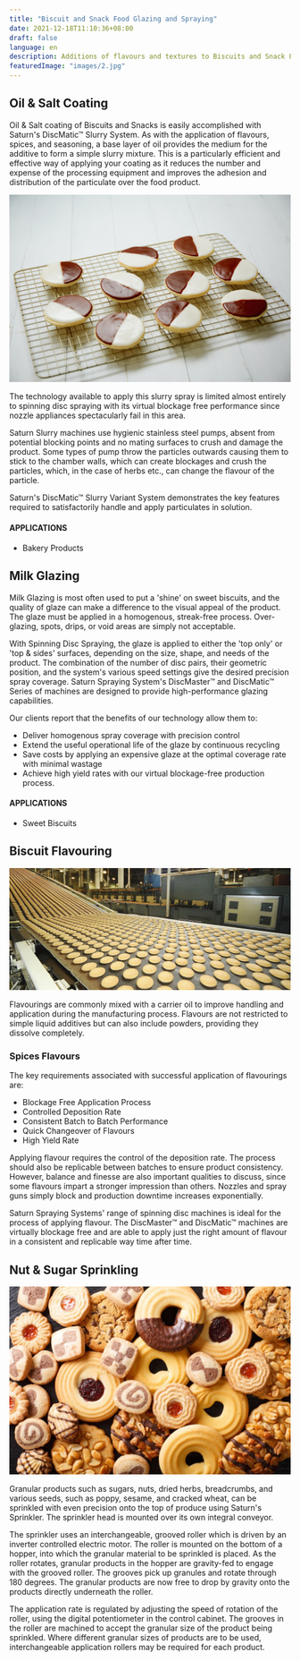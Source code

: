 ```yaml
---
title: "Biscuit and Snack Food Glazing and Spraying"
date: 2021-12-18T11:10:36+08:00
draft: false
language: en
description: Additions of flavours and textures to Biscuits and Snack Foods
featuredImage: "images/2.jpg"
---
```


## Oil & Salt Coating

Oil & Salt coating of Biscuits and Snacks is easily accomplished with Saturn's DiscMatic™ Slurry System. As with the application of flavours, spices, and seasoning, a base layer of oil provides the medium for the additive to form a simple slurry mixture. This is a particularly efficient and effective way of applying your coating as it reduces the number and expense of the processing equipment and improves the adhesion and distribution of the particulate over the food product.

![Biscuits](images/1.jpg)

The technology available to apply this slurry spray is limited almost entirely to spinning disc spraying with its virtual blockage free performance since nozzle appliances spectacularly fail in this area.

Saturn Slurry machines use hygienic stainless steel pumps, absent from potential blocking points and no mating surfaces to crush and damage the product. Some types of pump throw the particles outwards causing them to stick to the chamber walls, which can create blockages and crush the particles, which, in the case of herbs etc., can change the flavour of the particle.

Saturn's DiscMatic™ Slurry Variant System demonstrates the key features required to satisfactorily handle and apply particulates in solution.

#### APPLICATIONS
<div id="milkglazing"></div>

- Bakery Products

<!-- Milk Glazing -->

## Milk Glazing

Milk Glazing is most often used to put a 'shine' on sweet biscuits, and the quality of glaze can make a difference to the visual appeal of the product. The glaze must be applied in a homogenous, streak-free process. Over-glazing, spots, drips, or void areas are simply not acceptable.

With Spinning Disc Spraying, the glaze is applied to either the 'top only' or 'top & sides' surfaces, depending on the size, shape, and needs of the product. The combination of the number of disc pairs, their geometric position, and the system's various speed settings give the desired precision spray coverage. Saturn Spraying System's DiscMaster™ and DiscMatic™ Series of machines are designed to provide high-performance glazing capabilities.

Our clients report that the benefits of our technology allow them to:

- Deliver homogenous spray coverage with precision control
- Extend the useful operational life of the glaze by continuous recycling
- Save costs by applying an expensive glaze at the optimal coverage rate with minimal wastage
- Achieve high yield rates with our virtual blockage-free production process.

#### APPLICATIONS
<div id="biscuitflavouring"></div>

- Sweet Biscuits


## Biscuit Flavouring

![Biscuits Flavouring](images/3.jpg)

Flavourings are commonly mixed with a carrier oil to improve handling and application during the manufacturing process. Flavours are not restricted to simple liquid additives but can also include powders, providing they dissolve completely.

### Spices Flavours

The key requirements associated with successful application of flavourings are:

- Blockage Free Application Process
- Controlled Deposition Rate
- Consistent Batch to Batch Performance
- Quick Changeover of Flavours
- High Yield Rate

Applying flavour requires the control of the deposition rate. The process should also be replicable between batches to ensure product consistency. However, balance and finesse are also important qualities to discuss, since some flavours impart a stronger impression than others. Nozzles and spray guns simply block and production downtime increases exponentially.
<div id="nutandsugarsprinkling"></div>

Saturn Spraying Systems' range of spinning disc machines is ideal for the process of applying flavour. The DiscMaster™ and DiscMatic™ machines are virtually blockage free and are able to apply just the right amount of flavour in a consistent and replicable way time after time.

## Nut & Sugar Sprinkling

![Nut & Sugar Sprinkling on Biscuits](images/4.jpg)


Granular products such as sugars, nuts, dried herbs, breadcrumbs, and various seeds, such as poppy, sesame, and cracked wheat, can be sprinkled with even precision onto the top of produce using Saturn's Sprinkler. The sprinkler head is mounted over its own integral conveyor.

The sprinkler uses an interchangeable, grooved roller which is driven by an inverter controlled electric motor. The roller is mounted on the bottom of a hopper, into which the granular material to be sprinkled is placed. As the roller rotates, granular products in the hopper are gravity-fed to engage with the grooved roller. The grooves pick up granules and rotate through 180 degrees. The granular products are now free to drop by gravity onto the products directly underneath the roller.

The application rate is regulated by adjusting the speed of rotation of the roller, using the digital potentiometer in the control cabinet. The grooves in the roller are machined to accept the granular size of the product being sprinkled. Where different granular sizes of products are to be used, interchangeable application rollers may be required for each product.




